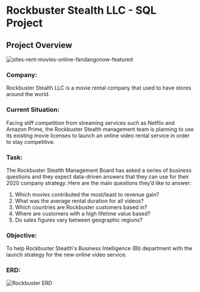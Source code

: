 # Rockbuster Stealth LLC - SQL Project
## **Project Overview**
![sites-rent-movies-online-fandangonow-featured](https://user-images.githubusercontent.com/130076002/231504282-92f6b383-84ba-40b4-8c25-7e291f3e5e71.jpg)
### **Company:**<br>
Rockbuster Stealth LLC is a movie rental company that used to have stores around the world.

### **Current Situation:**<br>
Facing stiff competition from streaming services such as Netflix and Amazon Prime, the Rockbuster Stealth management team is planning to use its existing movie licenses to launch an online video rental service in order to stay competitive.

### **Task:**<br>
The Rockbuster Stealth Management Board has asked a series of business questions and they expect data-driven answers that they can use for their 2020 company strategy. Here are the main questions they’d like to answer:
1. Which movies contributed the most/least to revenue gain?
2. What was the average rental duration for all videos?
3. Which countries are Rockbuster customers based in?
4. Where are customers with a high lifetime value based?
5. Do sales figures vary between geographic regions?

### **Objective:**<br>
To help Rockbuster Stealth's Business Intelligence (BI) department with the launch strategy for the new online video service.

### **ERD:**
![Rockbuster ERD](https://user-images.githubusercontent.com/130076002/231503686-05574949-6638-43f0-9641-dc497d323be5.png)


